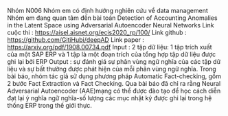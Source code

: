 Nhóm N006
Nhóm em có định hướng nghiên cứu về data management
Nhóm em đang quan tâm đến bài toán Detection of Accounting Anomalies in the Latent Space using Adversarial Autoencoder Neural Networks
Link cuộc thi : https://aisel.aisnet.org/ecis2020_rp/100/
Link github : https://github.com/GitiHubi/deepAD
Link paper : https://arxiv.org/pdf/1908.00734.pdf
Input : 2 tập dữ liệu: 1 tập trích xuất của một SAP ERP và 1 tập là một đoạn trích của tổng hợp tập dữ liệu được ghi lại bởi ERP
Output : sự đánh giá sự phân vùng ngữ nghĩa của các tập dữ liệu và  sự bất thường được phát hiện của mỗi phân vùng ngữ nghĩa.
Trong bài báo, nhóm tác giả sử dụng phương pháp Automatic Fact-checking, gồm 2 bước Fact Extraction và Fact Checking.
Qua bài báo  đã chỉ ra rằng Neural Adversarial Autoencoder (AAE)mạng có thể được đào tạo để học cách diễn đạt lại ý nghĩa ngữ nghĩa-số lượng các mục nhật ký được ghi lại trong hệ thống ERP trong thế giới thực.

